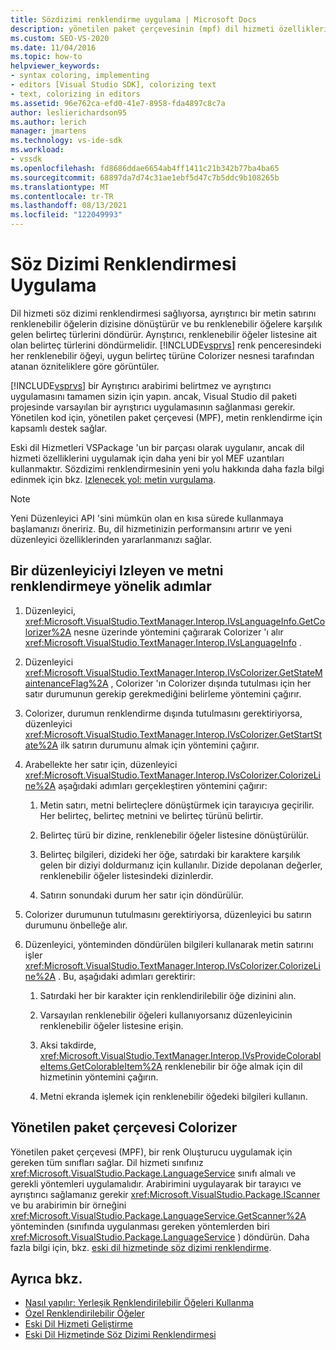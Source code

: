 ```yaml
---
title: Sözdizimi renklendirme uygulama | Microsoft Docs
description: yönetilen paket çerçevesinin (mpf) dil hizmeti özelliklerini kullanarak Visual Studio söz dizimi renklendirmesinin nasıl uygulanacağını öğrenin.
ms.custom: SEO-VS-2020
ms.date: 11/04/2016
ms.topic: how-to
helpviewer_keywords:
- syntax coloring, implementing
- editors [Visual Studio SDK], colorizing text
- text, colorizing in editors
ms.assetid: 96e762ca-efd0-41e7-8958-fda4897c8c7a
author: leslierichardson95
ms.author: lerich
manager: jmartens
ms.technology: vs-ide-sdk
ms.workload:
- vssdk
ms.openlocfilehash: fd8686ddae6654ab4ff1411c21b342b77ba4ba65
ms.sourcegitcommit: 68897da7d74c31ae1ebf5d47c7b5ddc9b108265b
ms.translationtype: MT
ms.contentlocale: tr-TR
ms.lasthandoff: 08/13/2021
ms.locfileid: "122049993"
---
```

# <a name="implementing-syntax-coloring"></a>Söz Dizimi Renklendirmesi Uygulama
Dil hizmeti söz dizimi renklendirmesi sağlıyorsa, ayrıştırıcı bir metin satırını renklenebilir öğelerin dizisine dönüştürür ve bu renklenebilir öğelere karşılık gelen belirteç türlerini döndürür. Ayrıştırıcı, renklenebilir öğeler listesine ait olan belirteç türlerini döndürmelidir. [!INCLUDE[vsprvs](../../code-quality/includes/vsprvs_md.md)] renk penceresindeki her renklenebilir öğeyi, uygun belirteç türüne Colorizer nesnesi tarafından atanan özniteliklere göre görüntüler.

 [!INCLUDE[vsprvs](../../code-quality/includes/vsprvs_md.md)] bir Ayrıştırıcı arabirimi belirtmez ve ayrıştırıcı uygulamasını tamamen sizin için yapın. ancak, Visual Studio dil paketi projesinde varsayılan bir ayrıştırıcı uygulamasının sağlanması gerekir. Yönetilen kod için, yönetilen paket çerçevesi (MPF), metin renklendirme için kapsamlı destek sağlar.

 Eski dil Hizmetleri VSPackage 'un bir parçası olarak uygulanır, ancak dil hizmeti özelliklerini uygulamak için daha yeni bir yol MEF uzantıları kullanmaktır. Sözdizimi renklendirmesinin yeni yolu hakkında daha fazla bilgi edinmek için bkz. [Izlenecek yol: metin vurgulama](../../extensibility/walkthrough-highlighting-text.md).

> [!NOTE]
> Yeni Düzenleyici API 'sini mümkün olan en kısa sürede kullanmaya başlamanızı öneririz. Bu, dil hizmetinizin performansını artırır ve yeni düzenleyici özelliklerinden yararlanmanızı sağlar.

## <a name="steps-followed-by-an-editor-to-colorize-text"></a>Bir düzenleyiciyi Izleyen ve metni renklendirmeye yönelik adımlar

1. Düzenleyici, <xref:Microsoft.VisualStudio.TextManager.Interop.IVsLanguageInfo.GetColorizer%2A> nesne üzerinde yöntemini çağırarak Colorizer 'ı alır <xref:Microsoft.VisualStudio.TextManager.Interop.IVsLanguageInfo> .

2. Düzenleyici <xref:Microsoft.VisualStudio.TextManager.Interop.IVsColorizer.GetStateMaintenanceFlag%2A> , Colorizer 'ın Colorizer dışında tutulması için her satır durumunun gerekip gerekmediğini belirleme yöntemini çağırır.

3. Colorizer, durumun renklendirme dışında tutulmasını gerektiriyorsa, düzenleyici <xref:Microsoft.VisualStudio.TextManager.Interop.IVsColorizer.GetStartState%2A> ilk satırın durumunu almak için yöntemini çağırır.

4. Arabellekte her satır için, düzenleyici <xref:Microsoft.VisualStudio.TextManager.Interop.IVsColorizer.ColorizeLine%2A> aşağıdaki adımları gerçekleştiren yöntemini çağırır:

    1. Metin satırı, metni belirteçlere dönüştürmek için tarayıcıya geçirilir. Her belirteç, belirteç metnini ve belirteç türünü belirtir.

    2. Belirteç türü bir dizine, renklenebilir öğeler listesine dönüştürülür.

    3. Belirteç bilgileri, dizideki her öğe, satırdaki bir karaktere karşılık gelen bir diziyi doldurmanız için kullanılır. Dizide depolanan değerler, renklenebilir öğeler listesindeki dizinlerdir.

    4. Satırın sonundaki durum her satır için döndürülür.

5. Colorizer durumunun tutulmasını gerektiriyorsa, düzenleyici bu satırın durumunu önbelleğe alır.

6. Düzenleyici, yönteminden döndürülen bilgileri kullanarak metin satırını işler <xref:Microsoft.VisualStudio.TextManager.Interop.IVsColorizer.ColorizeLine%2A> . Bu, aşağıdaki adımları gerektirir:

    1. Satırdaki her bir karakter için renklendirilebilir öğe dizinini alın.

    2. Varsayılan renklenebilir öğeleri kullanıyorsanız düzenleyicinin renklenebilir öğeler listesine erişin.

    3. Aksi takdirde, <xref:Microsoft.VisualStudio.TextManager.Interop.IVsProvideColorableItems.GetColorableItem%2A> renklenebilir bir öğe almak için dil hizmetinin yöntemini çağırın.

    4. Metni ekranda işlemek için renklenebilir öğedeki bilgileri kullanın.

## <a name="managed-package-framework-colorizer"></a>Yönetilen paket çerçevesi Colorizer
 Yönetilen paket çerçevesi (MPF), bir renk Oluşturucu uygulamak için gereken tüm sınıfları sağlar. Dil hizmeti sınıfınız <xref:Microsoft.VisualStudio.Package.LanguageService> sınıfı almalı ve gerekli yöntemleri uygulamalıdır. Arabirimini uygulayarak bir tarayıcı ve ayrıştırıcı sağlamanız gerekir <xref:Microsoft.VisualStudio.Package.IScanner> ve bu arabirimin bir örneğini <xref:Microsoft.VisualStudio.Package.LanguageService.GetScanner%2A> yönteminden (sınıfında uygulanması gereken yöntemlerden biri <xref:Microsoft.VisualStudio.Package.LanguageService> ) döndürün. Daha fazla bilgi için, bkz. [eski dil hizmetinde söz dizimi renklendirme](../../extensibility/internals/syntax-colorizing-in-a-legacy-language-service.md).

## <a name="see-also"></a>Ayrıca bkz.
- [Nasıl yapılır: Yerleşik Renklendirilebilir Öğeleri Kullanma](../../extensibility/internals/how-to-use-built-in-colorable-items.md)
- [Özel Renklendirilebilir Öğeler](../../extensibility/internals/custom-colorable-items.md)
- [Eski Dil Hizmeti Geliştirme](../../extensibility/internals/developing-a-legacy-language-service.md)
- [Eski Dil Hizmetinde Söz Dizimi Renklendirmesi](../../extensibility/internals/syntax-colorizing-in-a-legacy-language-service.md)
